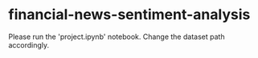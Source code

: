 # financial-news-sentiment-analysis

Please run the 'project.ipynb' notebook.
Change the dataset path accordingly.
